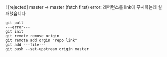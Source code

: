  ! [rejected]         master -> master (fetch first)
error: 레퍼런스를 link에 푸시하는데 실패했습니다

```
git pull
---error---
git init
git remote remove origin
git remote add orgin "repo link"
git add ---file---
git push --set-upstream origin master
```
